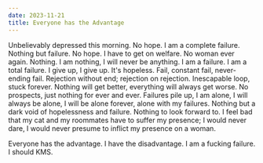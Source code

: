 ```yaml
---
date: 2023-11-21
title: Everyone has the Advantage
---
```


Unbelievably depressed this morning. No hope. I am a complete failure. Nothing but failure. No hope. I have to get on welfare. No woman ever again. Nothing. I am nothing, I will never be anything. I am a failure. I am a total failure. I give up, I give up. It's hopeless. Fail, constant fail, never-ending fail. Rejection without end; rejection on rejection. Inescapable loop, stuck forever. Nothing will get better, everything will always get worse. No prospects, just nothing for ever and ever. Failures pile up, I am alone, I will always be alone, I will be alone forever, alone with my failures. Nothing but a dark void of hopelessness and failure. Nothing to look forward to. I feel bad that my cat and my roommates have to suffer my presence; I would never dare, I would never presume to inflict my presence on a woman.

Everyone has the advantage. I have the disadvantage. I am a fucking failure. I should KMS.
